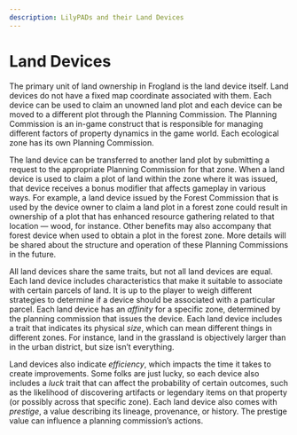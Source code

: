 ```yaml
---
description: LilyPADs and their Land Devices
---
```


# Land Devices

The primary unit of land ownership in Frogland is the land device itself. Land devices do not have a fixed map coordinate associated with them. Each device can be used to claim an unowned land plot and each device can be moved to a different plot through the Planning Commission. The Planning Commission is an in-game construct that is responsible for managing different factors of property dynamics in the game world. Each ecological zone has its own Planning Commission.

The land device can be transferred to another land plot by submitting a request to the appropriate Planning Commission for that zone. When a land device is used to claim a plot of land within the zone where it was issued, that device receives a bonus modifier that affects gameplay in various ways. For example, a land device issued by the Forest Commission that is used by the device owner to claim a land plot in a forest zone could result in ownership of a plot that has enhanced resource gathering related to that location — wood, for instance. Other benefits may also accompany that forest device when used to obtain a plot in the forest zone. More details will be shared about the structure and operation of these Planning Commissions in the future.

All land devices share the same traits, but not all land devices are equal. Each land device includes characteristics that make it suitable to associate with certain parcels of land. It is up to the player to weigh different strategies to determine if a device should be associated with a particular parcel. Each land device has an _affinity_ for a specific zone, determined by the planning commission that issues the device. Each land device includes a trait that indicates its physical _size_, which can mean different things in different zones. For instance, land in the grassland is objectively larger than in the urban district, but size isn’t everything.

Land devices also indicate _efficiency_, which impacts the time it takes to create improvements. Some folks are just lucky, so each device also includes a _luck_ trait that can affect the probability of certain outcomes, such as the likelihood of discovering artifacts or legendary items on that property (or possibly across that specific zone). Each land device also comes with _prestige_, a value describing its lineage, provenance, or history. The prestige value can influence a planning commission’s actions.
